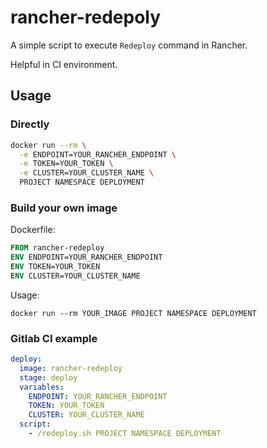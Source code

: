 # rancher-redepoly

A simple script to execute `Redeploy` command in Rancher.

Helpful in CI environment.

## Usage

### Directly

```bash
docker run --rm \
  -e ENDPOINT=YOUR_RANCHER_ENDPOINT \
  -e TOKEN=YOUR_TOKEN \
  -e CLUSTER=YOUR_CLUSTER_NAME \
  PROJECT NAMESPACE DEPLOYMENT
```

### Build your own image

Dockerfile:

```dockerfile
FROM rancher-redeploy
ENV ENDPOINT=YOUR_RANCHER_ENDPOINT
ENV TOKEN=YOUR_TOKEN
ENV CLUSTER=YOUR_CLUSTER_NAME
```

Usage:

`docker run --rm YOUR_IMAGE PROJECT NAMESPACE DEPLOYMENT`

### Gitlab CI example

```yaml
deploy:
  image: rancher-redeploy
  stage: deploy
  variables:
    ENDPOINT: YOUR_RANCHER_ENDPOINT
    TOKEN: YOUR_TOKEN
    CLUSTER: YOUR_CLUSTER_NAME
  script:
    - /redeploy.sh PROJECT NAMESPACE DEPLOYMENT
```
